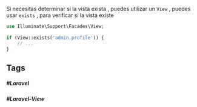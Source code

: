 Si necesitas determinar si la vista exista , puedes utilizar un `View` , puedes usar `exists` , para verificar si la vista existe

```php
use Illuminate\Support\Facades\View;
 
if (View::exists('admin.profile')) {
    // ...
}
```

## Tags

##### #Laravel
##### #Laravel-View